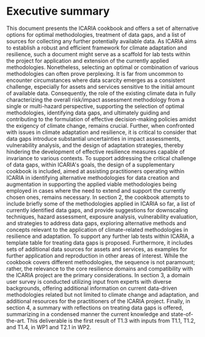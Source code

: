 # Executive summary

This document presents the ICARIA cookbook and offers a set of alternative options for optimal methodologies, treatment of data gaps, and a list of sources for collecting any further potentially available data. As ICARIA aims to establish a robust and efficient framework for climate adaptation and resilience, such a document might serve as a scaffold for lab tests within the project for application and extension of the currently applied methodologies. Nonetheless, selecting an optimal or combination of various methodologies can often prove perplexing. It is far from uncommon to encounter circumstances where data scarcity emerges as a consistent challenge, especially for assets and services sensitive to the initial amount of available data. Consequently, the role of the existing climate data in fully characterizing the overall risk/impact assessment methodology from a single or multi-hazard perspective, supporting the selection of optimal methodologies, identifying data gaps, and ultimately guiding and contributing to the formulation of effective decision-making policies amidst the exigency of climate change, remains crucial. Further, when confronted with issues in climate adaptation and resilience, it is critical to consider that data gaps introduce substantial uncertainties in impact assessments, vulnerability analysis, and the design of adaptation strategies, thereby hindering the development of effective resilience measures capable of invariance to various contexts. To support addressing the critical challenge of data gaps, within ICARIA's goals, the design of a supplementary cookbook is included, aimed at assisting practitioners operating within ICARIA in identifying alternative methodologies for data creation and augmentation in supporting the applied viable methodologies being employed in cases where the need to extend and support the currently chosen ones, remains necessary. In section 2, the cookbook attempts to include briefly some of the methodologies applied in ICARIA so far, a list of currently identified data gaps, and provide suggestions for downscaling techniques, hazard assessment, exposure analysis, vulnerability evaluation, and strategies to address data gaps, exploring alternative methods and concepts relevant to the application of climate-related methodologies in resilience and adaptation. To support any further lab tests within ICARIA, a template table for treating data gaps is proposed. Furthermore, it includes sets of additional data sources for assets and services, as examples for further application and reproduction in other areas of interest. While the cookbook covers different methodologies, the sequence is not paramount; rather, the relevance to the core resilience domains and compatibility with the ICARIA project are the primary considerations. In section 3, a domain user survey is conducted utilizing input from experts with diverse backgrounds, offering additional information on current data-driven methodologies related but not limited to climate change and adaptation, and additional resources for the practitioners of the ICARIA project. Finally, in section 4, a summary with reflections on treating data gaps is offered, summarizing in a condensed manner the current knowledge and state-of-the-art. 
This deliverable is the first result of T1.3 with inputs from T1.1, T1.2, and T1.4, in WP1 and T2.1 in WP2.  
